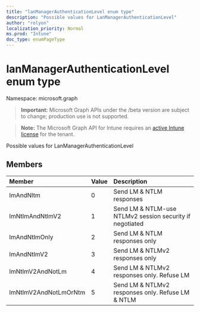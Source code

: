 ```yaml
---
title: "lanManagerAuthenticationLevel enum type"
description: "Possible values for LanManagerAuthenticationLevel"
author: "rolyon"
localization_priority: Normal
ms.prod: "Intune"
doc_type: enumPageType
---
```


# lanManagerAuthenticationLevel enum type

Namespace: microsoft.graph

> **Important:** Microsoft Graph APIs under the /beta version are subject to change; production use is not supported.

> **Note:** The Microsoft Graph API for Intune requires an [active Intune license](https://go.microsoft.com/fwlink/?linkid=839381) for the tenant.

Possible values for LanManagerAuthenticationLevel

## Members
|Member|Value|Description|
|:---|:---|:---|
|lmAndNltm|0|Send LM & NTLM responses|
|lmNtlmAndNtlmV2|1|Send LM & NTLM-use NTLMv2 session security if negotiated|
|lmAndNtlmOnly|2|Send LM & NTLM responses only|
|lmAndNtlmV2|3|Send LM & NTLMv2 responses only|
|lmNtlmV2AndNotLm|4|Send LM & NTLMv2 responses only. Refuse LM|
|lmNtlmV2AndNotLmOrNtm|5|Send LM & NTLMv2 responses only. Refuse LM & NTLM|



